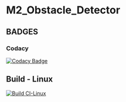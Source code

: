 # M2_Obstacle_Detector

## BADGES

### Codacy 

[![Codacy Badge](https://app.codacy.com/project/badge/Grade/c58e1b1d33fb4dcab85aa42dbbba850c)](https://www.codacy.com/gh/Darshitha-S20/M2_Obstacle_Detector/dashboard?utm_source=github.com&amp;utm_medium=referral&amp;utm_content=Darshitha-S20/M2_Obstacle_Detector&amp;utm_campaign=Badge_Grade)

## Build - Linux

[![Build CI-Linux](https://github.com/Darshitha-S20/M2_Obstacle_Detector/actions/workflows/c-cpp.yml/badge.svg)](https://github.com/Darshitha-S20/M2_Obstacle_Detector/actions/workflows/c-cpp.yml)
